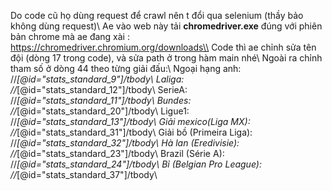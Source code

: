  Do code cũ họ dùng request để crawl nên t đổi qua selenium (thầy bảo không dùng request)\\
 Ae vào web này tải **chromedriver.exe** đúng với phiên bản chrome mà ae đang xài : https://chromedriver.chromium.org/downloads\\
 Code thì ae chỉnh sửa tên đội (dòng 17 trong code), và sửa path ở trong hàm main nhé\\
 Ngoài ra chỉnh tham số ở dòng 44 theo từng giải đấu:\\
 Ngoại hạng anh: //*[@id="stats_standard_9"]/tbody\\
Laliga: //*[@id="stats_standard_12"]/tbody\\
SerieA: //*[@id="stats_standard_11"]/tbody\\
Bundes: //*[@id="stats_standard_20"]/tbody\\
Ligue1: //*[@id="stats_standard_13"]/tbody\\
Giải mexico(Liga MX): //*[@id="stats_standard_31"]/tbody\\
Giải bồ (Primeira Liga): //*[@id="stats_standard_32"]/tbody\\
Hà lan (Eredivisie): //*[@id="stats_standard_23"]/tbody\\
Brazil (Série A): //*[@id="stats_standard_24"]/tbody\\
Bỉ (Belgian Pro League): //*[@id="stats_standard_37"]/tbody\\
